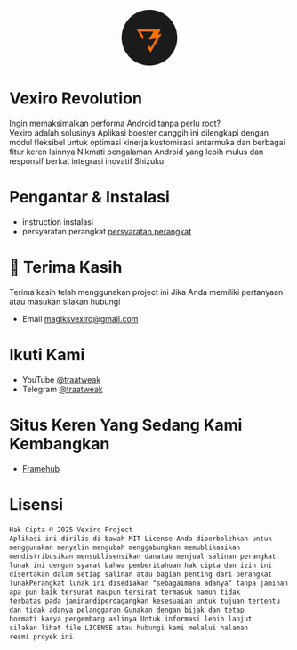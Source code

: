 <p align="center">
  <img src="icon/icon.png" alt="Vexiro Logo" width="100" />
</p>


# Vexiro Revolution

Ingin memaksimalkan performa Android tanpa perlu root?  
Vexiro adalah solusinya Aplikasi booster canggih ini 
dilengkapi dengan modul fleksibel untuk optimasi kinerja
kustomisasi antarmuka dan berbagai fitur keren lainnya 
Nikmati pengalaman Android yang lebih mulus dan responsif 
berkat integrasi inovatif Shizuku




# Pengantar & Instalasi
- instruction instalasi [](https://instructionsvexiro.pages.dev/web-root/index.html)
- persyaratan perangkat [persyaratan perangkat](https://instructionsvexiro.pages.dev/web-root/persyaratan.html)



# 🙏 Terima Kasih

Terima kasih telah menggunakan project ini
Jika Anda memiliki pertanyaan atau masukan silakan hubungi

- Email magiksvexiro@gmail.com

# Ikuti Kami
- YouTube [@traatweak](https://www.youtube.com/@traaweak)
- Telegram [@traatweak](https://t.me/traatweak)

# Situs Keren Yang Sedang Kami Kembangkan
- [Framehub](https://framehub.pages.dev/)

# Lisensi
```
Hak Cipta © 2025 Vexiro Project  
Aplikasi ini dirilis di bawah MIT License Anda diperbolehkan untuk menggunakan menyalin mengubah menggabungkan memublikasikan mendistribusikan mensublisensikan danatau menjual salinan perangkat lunak ini dengan syarat bahwa pemberitahuan hak cipta dan izin ini disertakan dalam setiap salinan atau bagian penting dari perangkat 
lunakPerangkat lunak ini disediakan "sebagaimana adanya" tanpa jaminan apa pun baik tersurat maupun tersirat termasuk namun tidak
terbatas pada jaminandiperdagangkan kesesuaian untuk tujuan tertentu dan tidak adanya pelanggaran Gunakan dengan bijak dan tetap 
hormati karya pengembang aslinya Untuk informasi lebih lanjut 
silakan lihat file LICENSE atau hubungi kami melalui halaman 
resmi proyek ini
```

